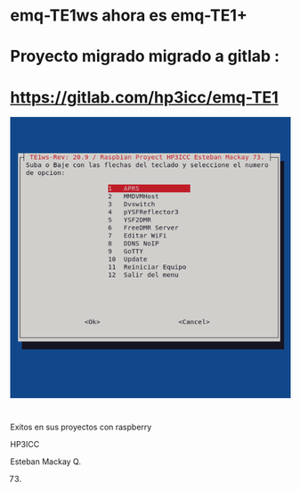 # emq-TE1ws ahora es emq-TE1+

# Proyecto migrado migrado a gitlab :

# https://gitlab.com/hp3icc/emq-TE1

![alt text](https://raw.githubusercontent.com/hp3icc/emq-TE1ws/main/emq-TE1.png)


#

Exitos en sus proyectos con raspberry 

HP3ICC

Esteban Mackay Q.

73.

#
